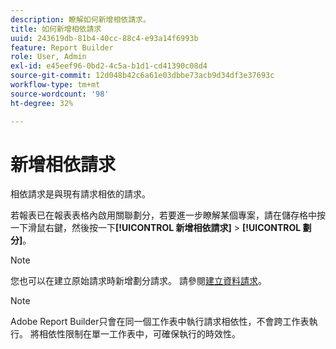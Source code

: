 ```yaml
---
description: 瞭解如何新增相依請求。
title: 如何新增相依請求
uuid: 243619db-81b4-40cc-88c4-e93a14f6993b
feature: Report Builder
role: User, Admin
exl-id: e45eef96-0bd2-4c5a-b1d1-cd41390c08d4
source-git-commit: 12d048b42c6a61e03dbbe73acb9d34df3e37693c
workflow-type: tm+mt
source-wordcount: '98'
ht-degree: 32%

---
```


# 新增相依請求

相依請求是與現有請求相依的請求。

若報表已在報表表格內啟用關聯劃分，若要進一步瞭解某個專案，請在儲存格中按一下滑鼠右鍵，然後按一下&#x200B;**[!UICONTROL 新增相依請求]** > **[!UICONTROL 劃分]**。

>[!NOTE]
>
>您也可以在建立原始請求時新增劃分請求。 請參閱[建立資料請求](/help/analyze/legacy-report-builder/data-requests/t-create-a-data-request.md)。

>[!NOTE]
>
>Adobe Report Builder只會在同一個工作表中執行請求相依性，不會跨工作表執行。 將相依性限制在單一工作表中，可確保執行的時效性。


